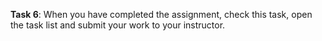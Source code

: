 **Task 6**: When you have completed the assignment, check this task, open the task list and submit your work to your instructor.
